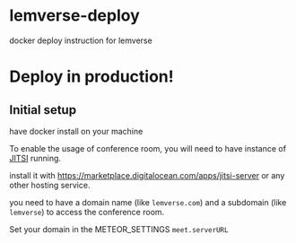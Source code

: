 # lemverse-deploy
docker deploy instruction for lemverse

# Deploy in production!

## Initial setup

have docker install on your machine

To enable the usage of conference room, you will need to have instance of [JITSI](https://jitsi.org/downloads/) running.

install it with https://marketplace.digitalocean.com/apps/jitsi-server or any other hosting service.

you need to have a domain name (like `lemverse.com`) and a subdomain (like `lemverse`) to access the conference room.

Set your domain in the METEOR_SETTINGS `meet.serverURL`

